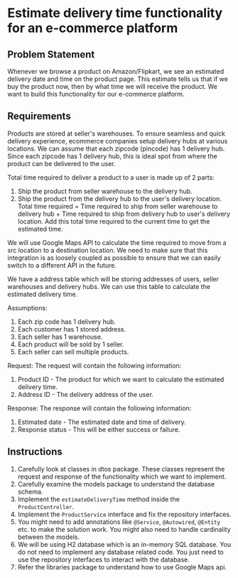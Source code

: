 # Estimate delivery time functionality for an e-commerce platform

## Problem Statement
Whenever we browse a product on Amazon/Flipkart, we see an estimated delivery date and time on the product page. This estimate tells us that if we buy the product now, then by what time we will receive the product.
We want to build this functionality for our e-commerce platform.

## Requirements
Products are stored at seller's warehouses.
To ensure seamless and quick delivery experience, ecommerce companies setup delivery hubs at various locations. We can assume that each zipcode (pincode) has 1 delivery hub.
Since each zipcode has 1 delivery hub, this is ideal spot from where the product can be delivered to the user.

Total time required to deliver a product to a user is made up of 2 parts:
1. Ship the product from seller warehouse to the delivery hub.
2. Ship the product from the delivery hub to the user's delivery location.
   Total time required = Time required to ship from seller warehouse to delivery hub + Time required to ship from delivery hub to user's delivery location.
   Add this total time required to the current time to get the estimated time.

We will use Google Maps API to calculate the time required to move from a src location to a destination location.
We need to make sure that this integration is as loosely coupled as possible to ensure that we can easily switch to a different API in the future.

We have a address table which will be storing addresses of users, seller warehouses and delivery hubs.
We can use this table to calculate the estimated delivery time.

Assumptions:
1. Each zip code has 1 delivery hub.
2. Each customer has 1 stored address.
3. Each seller has 1 warehouse.
4. Each product will be sold by 1 seller.
5. Each seller can sell multiple products.

Request:
The request will contain the following information:
1. Product ID - The product for which we want to calculate the estimated delivery time.
2. Address ID - The delivery address of the user.

Response:
The response will contain the following information:
1. Estimated date - The estimated date and time of delivery.
2. Response status - This will be either success or failure.

## Instructions
1. Carefully look at classes in dtos package. These classes represent the request and response of the functionality which we want to implement.
2. Carefully examine the models package to understand the database schema.
3. Implement the `estimateDeliveryTime` method inside the `ProductController`.
4. Implement the `ProductService` interface and fix the repository interfaces.
5. You might need to add annotations like `@Service`, `@Autowired`, `@Entity` etc. to make the solution work. You might also need to handle cardinality between the models.
6. We will be using H2 database which is an in-memory SQL database. You do not need to implement any database related code. You just need to use the repository interfaces to interact with the database.
7. Refer the libraries package to understand how to use Google Maps api.